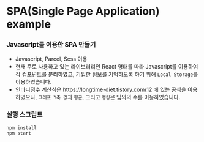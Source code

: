 # SPA(Single Page Application) example
### Javascript를 이용한 SPA 만들기
- Javascript, Parcel, Scss 이용
- 현재 주로 사용하고 있는 라이브러리인 React 형태를 따라 Javascript를 이용하여 각 컴포넌트를 분리하였고, 기입한 정보를 기억하도록 하기 위해 `Local Storage`를 이용하였습니다.
- 인바디점수 계산식은 https://longtime-diet.tistory.com/12 에 있는 공식을 이용하였으나, `그래프 Y축 값`과 `평균`, 그리고 `랭킹`은 임의의 수를 이용하였습니다.

### 실행 스크립트
```
npm install
npm start
```